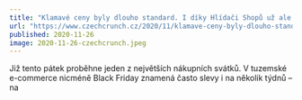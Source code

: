 ```yaml
---
title: "Klamavé ceny byly dlouho standard. I díky Hlídači Shopů už ale největší české e-shopy od neférových praktik upouštějí"
url: "https://www.czechcrunch.cz/2020/11/klamave-ceny-byly-dlouho-standard-rikaji-tvurci-hlidace-shopu-letos-zdvojnasobili-pocet-sledovanych-e-shopu"
published: 2020-11-26
image: 2020-11-26-czechcrunch.jpeg
---
```


Již tento pátek proběhne jeden z největších nákupních svátků. V tuzemské e-commerce nicméně Black Friday znamená často slevy i na několik týdnů – na
